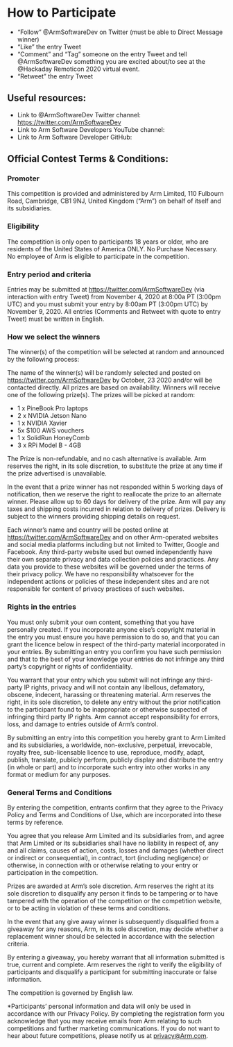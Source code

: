 # How to Participate  

- “Follow” @ArmSoftwareDev on Twitter (must be able to Direct Message winner) 
- “Like” the entry Tweet 
- “Comment” and “Tag” someone on the entry Tweet and tell @ArmSoftwareDev something you are excited about/to see at the @Hackaday Remoticon 2020 virtual event. 
- “Retweet” the entry Tweet 

## Useful resources: 

- Link to @ArmSoftwareDev Twitter channel: https://twitter.com/ArmSoftwareDev 
- Link to Arm Software Developers YouTube channel:  
- Link to Arm Software Developer GitHub:  

## Official Contest Terms & Conditions:  

### Promoter  

This competition is provided and administered by Arm Limited, 110 Fulbourn Road, Cambridge, CB1 9NJ, United Kingdom (“Arm”) on behalf of itself and its subsidiaries. 

### Eligibility  

The competition is only open to participants 18 years or older, who are residents of the United States of America ONLY. No Purchase Necessary. No employee of Arm is eligible to participate in the competition. 

### Entry period and criteria  

Entries may be submitted at https://twitter.com/ArmSoftwareDev (via interaction with entry Tweet) from November 4, 2020 at 8:00a PT (3:00pm UTC) and you must submit your entry by 8:00am PT (3:00pm UTC) by November 9, 2020. All entries (Comments and Retweet with quote to entry Tweet) must be written in English.  

### How we select the winners  

The winner(s) of the competition will be selected at random and announced by the following process:  

The name of the winner(s) will be randomly selected and posted on https://twitter.com/ArmSoftwareDev by October, 23 2020 and/or will be contacted directly. All prizes are based on availability. Winners will receive one of the following prize(s). The prizes will be picked at random: 

- 1 x PineBook Pro laptops 
- 2 x NVIDIA Jetson Nano 
- 1 x NVIDIA Xavier 
- 5x $100 AWS vouchers 
- 1 x SolidRun HoneyComb 
- 3 x RPi Model B - 4GB 

The Prize is non-refundable, and no cash alternative is available. Arm reserves the right, in its sole discretion, to substitute the prize at any time if the prize advertised is unavailable.  

In the event that a prize winner has not responded within 5 working days of notification, then we reserve the right to reallocate the prize to an alternate winner. Please allow up to 60 days for delivery of the prize. Arm will pay any taxes and shipping costs incurred in relation to delivery of prizes. Delivery is subject to the winners providing shipping details on request.  

Each winner’s name and country will be posted online at https://twitter.com/ArmSoftwareDev and on other Arm-operated websites and social media platforms including but not limited to Twitter, Google and Facebook. Any third-party website used but owned independently have their own separate privacy and data collection policies and practices. Any data you provide to these websites will be governed under the terms of their privacy policy. We have no responsibility whatsoever for the independent actions or policies of these independent sites and are not responsible for content of privacy practices of such websites.  

### Rights in the entries  

You must only submit your own content, something that you have personally created. If you incorporate anyone else’s copyright material in the entry you must ensure you have permission to do so, and that you can grant the licence below in respect of the third-party material incorporated in your entries. By submitting an entry you confirm you have such permission and that to the best of your knowledge your entries do not infringe any third party’s copyright or rights of confidentiality. 

You warrant that your entry which you submit will not infringe any third-party IP rights, privacy and will not contain any libellous, defamatory, obscene, indecent, harassing or threatening material. Arm reserves the right, in its sole discretion, to delete any entry without the prior notification to the participant found to be inappropriate or otherwise suspected of infringing third party IP rights. Arm cannot accept responsibility for errors, loss, and damage to entries outside of Arm’s control.  

By submitting an entry into this competition you hereby grant to Arm Limited and its subsidiaries, a worldwide, non-exclusive, perpetual, irrevocable, royalty free, sub-licensable licence to use, reproduce, modify, adapt, publish, translate, publicly perform, publicly display and distribute the entry (in whole or part) and to incorporate such entry into other works in any format or medium for any purposes.  

### General Terms and Conditions  

By entering the competition, entrants confirm that they agree to the Privacy Policy and Terms and Conditions of Use, which are incorporated into these terms by reference.  

You agree that you release Arm Limited and its subsidiaries from, and agree that Arm Limited or its subsidiaries shall have no liability in respect of, any and all claims, causes of action, costs, losses and damages (whether direct or indirect or consequential), in contract, tort (including negligence) or otherwise, in connection with or otherwise relating to your entry or participation in the competition.  

Prizes are awarded at Arm’s sole discretion. Arm reserves the right at its sole discretion to disqualify any person it finds to be tampering or to have tampered with the operation of the competition or the competition website, or to be acting in violation of these terms and conditions.  

In the event that any give away winner is subsequently disqualified from a giveaway for any reasons, Arm, in its sole discretion, may decide whether a replacement winner should be selected in accordance with the selection criteria.  

By entering a giveaway, you hereby warrant that all information submitted is true, current and complete. Arm reserves the right to verify the eligibility of participants and disqualify a participant for submitting inaccurate or false information.  

The competition is governed by English law.  

*Participants’ personal information and data will only be used in accordance with our Privacy Policy. By completing the registration form you acknowledge that you may receive emails from Arm relating to such competitions and further marketing communications. If you do not want to hear about future competitions, please notify us at privacy@Arm.com.  
